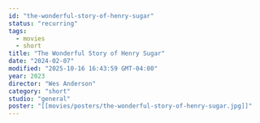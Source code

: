 ```yaml
---
id: "the-wonderful-story-of-henry-sugar"
status: "recurring"
tags:
  - movies
  - short
title: "The Wonderful Story of Henry Sugar"
date: "2024-02-07"
modified: "2025-10-16 16:43:59 GMT-04:00"
year: 2023
director: "Wes Anderson"
category: "short"
studio: "general"
poster: "[[movies/posters/the-wonderful-story-of-henry-sugar.jpg]]"
---
```

